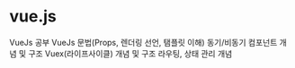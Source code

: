 # vue.js
VueJs 공부
VueJs 문법(Props, 렌더링 선언, 탬플릿 이해)
동기/비동기 컴포넌트 개념 및 구조
Vuex(라이프사이클) 개념 및 구조
라우팅, 상태 관리 개념
